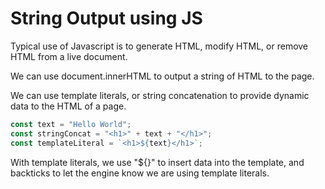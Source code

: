 # String Output using JS

Typical use of Javascript is to generate HTML, modify HTML, or remove HTML from a live document.

We can use document.innerHTML to output a string of HTML to the page.

We can use template literals, or string concatenation to provide dynamic data to the HTML of a page.

```javascript
const text = "Hello World";
const stringConcat = "<h1>" + text + "</h1>";
const templateLiteral = `<h1>${text}</h1>`;
```

With template literals, we use "${}" to insert data into the template, and backticks to let the engine know we are using template literals.